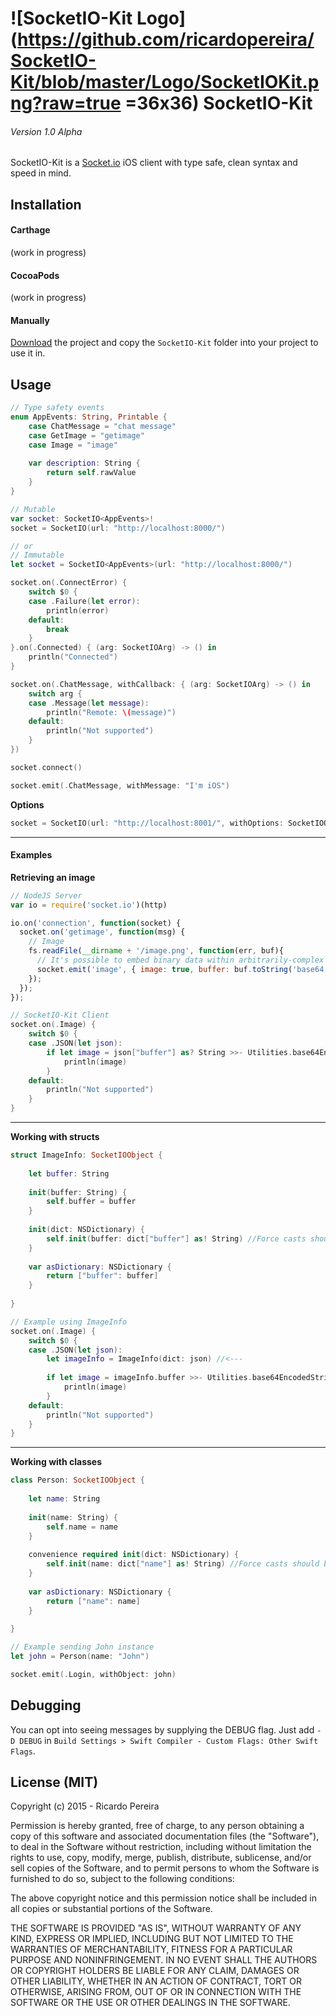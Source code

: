 # ![SocketIO-Kit Logo](https://github.com/ricardopereira/SocketIO-Kit/blob/master/Logo/SocketIOKit.png?raw=true =36x36) SocketIO-Kit

###### Version 1.0 Alpha

SocketIO-Kit is a [Socket.io](http://socket.io) iOS client with type safe, clean syntax and speed in mind.

## Installation

#### Carthage

(work in progress)

#### CocoaPods

(work in progress)

#### Manually

[Download](https://github.com/ricardopereira/SocketIO-Kit/archive/master.zip) the project and copy the `SocketIO-Kit` folder into your project to use it in.

## Usage

```swift
// Type safety events
enum AppEvents: String, Printable {
    case ChatMessage = "chat message"
    case GetImage = "getimage"
    case Image = "image"
    
    var description: String {
        return self.rawValue
    }
}

// Mutable
var socket: SocketIO<AppEvents>!
socket = SocketIO(url: "http://localhost:8000/")

// or 
// Immutable
let socket = SocketIO<AppEvents>(url: "http://localhost:8000/")

socket.on(.ConnectError) {
    switch $0 {
    case .Failure(let error):
        println(error)
    default:
        break
    }
}.on(.Connected) { (arg: SocketIOArg) -> () in
    println("Connected")
}

socket.on(.ChatMessage, withCallback: { (arg: SocketIOArg) -> () in
    switch arg {
    case .Message(let message):
        println("Remote: \(message)")
    default:
        println("Not supported")
    }
})

socket.connect()

socket.emit(.ChatMessage, withMessage: "I'm iOS")
```

**Options**

```swift
socket = SocketIO(url: "http://localhost:8001/", withOptions: SocketIOOptions().namespace("/gallery"))
```

----

#### Examples

**Retrieving an image**

```js
// NodeJS Server
var io = require('socket.io')(http)

io.on('connection', function(socket) {
  socket.on('getimage', function(msg) {
    // Image
    fs.readFile(__dirname + '/image.png', function(err, buf){
      // It's possible to embed binary data within arbitrarily-complex objects
      socket.emit('image', { image: true, buffer: buf.toString('base64') });
    });
  });
});
```

```swift
// SocketIO-Kit Client
socket.on(.Image) {
    switch $0 {
    case .JSON(let json):
        if let image = json["buffer"] as? String >>- Utilities.base64EncodedStringToUIImage {
            println(image)
        }
    default:
        println("Not supported")
    }
}
```

----

**Working with structs**

```swift
struct ImageInfo: SocketIOObject {
    
    let buffer: String
    
    init(buffer: String) {
        self.buffer = buffer
    }
    
    init(dict: NSDictionary) {
        self.init(buffer: dict["buffer"] as! String) //Force casts should be avoided!
    }
    
    var asDictionary: NSDictionary {
        return ["buffer": buffer]
    }
    
}
```

```swift
// Example using ImageInfo
socket.on(.Image) {
    switch $0 {
    case .JSON(let json):
        let imageInfo = ImageInfo(dict: json) //<---
        
        if let image = imageInfo.buffer >>- Utilities.base64EncodedStringToUIImage {
            println(image)
        }
    default:
        println("Not supported")
    }
}
```

----

**Working with classes**

```swift
class Person: SocketIOObject {
    
    let name: String
    
    init(name: String) {
        self.name = name
    }
    
    convenience required init(dict: NSDictionary) {
        self.init(name: dict["name"] as! String) //Force casts should be avoided!
    }
    
    var asDictionary: NSDictionary {
        return ["name": name]
    }
    
}
```

```swift
// Example sending John instance
let john = Person(name: "John")

socket.emit(.Login, withObject: john)
```

## Debugging

You can opt into seeing messages by supplying the DEBUG flag. Just add `-D DEBUG` in `Build Settings > Swift Compiler - Custom Flags: Other Swift Flags`.

## License (MIT)

Copyright (c) 2015 - Ricardo Pereira

Permission is hereby granted, free of charge, to any person obtaining a copy
of this software and associated documentation files (the "Software"), to deal
in the Software without restriction, including without limitation the rights
to use, copy, modify, merge, publish, distribute, sublicense, and/or sell
copies of the Software, and to permit persons to whom the Software is
furnished to do so, subject to the following conditions:

The above copyright notice and this permission notice shall be included in
all copies or substantial portions of the Software.

THE SOFTWARE IS PROVIDED "AS IS", WITHOUT WARRANTY OF ANY KIND, EXPRESS OR
IMPLIED, INCLUDING BUT NOT LIMITED TO THE WARRANTIES OF MERCHANTABILITY,
FITNESS FOR A PARTICULAR PURPOSE AND NONINFRINGEMENT. IN NO EVENT SHALL THE
AUTHORS OR COPYRIGHT HOLDERS BE LIABLE FOR ANY CLAIM, DAMAGES OR OTHER
LIABILITY, WHETHER IN AN ACTION OF CONTRACT, TORT OR OTHERWISE, ARISING FROM,
OUT OF OR IN CONNECTION WITH THE SOFTWARE OR THE USE OR OTHER DEALINGS IN
THE SOFTWARE.
